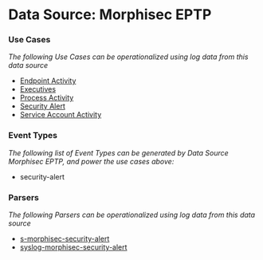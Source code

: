 Data Source: Morphisec EPTP
===========================

### Use Cases

_The following Use Cases can be operationalized using log data from this data source_

* [Endpoint Activity](usecase_endpoint_activity.md)
* [Executives](usecase_executives.md)
* [Process Activity](usecase_process_activity.md)
* [Security Alert](usecase_security_alert.md)
* [Service Account Activity](usecase_service_account_activity.md)


### Event Types

_The following list of Event Types can be generated by Data Source Morphisec EPTP, and power the use cases above:_

- security-alert


### Parsers

_The following Parsers can be operationalized using log data from this data source_

* [s-morphisec-security-alert](parserContent_s-morphisec-security-alert.md)
* [syslog-morphisec-security-alert](parserContent_syslog-morphisec-security-alert.md)
